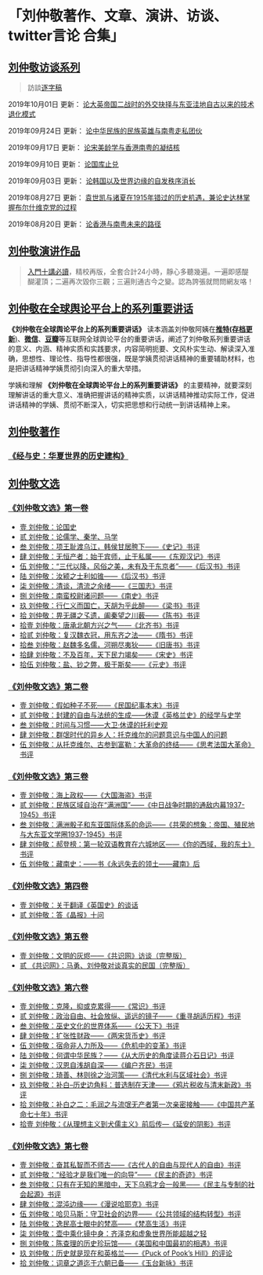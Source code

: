 # 「刘仲敬著作、文章、演讲、访谈、twitter言论 合集」

## [刘仲敬访谈系列](https://www.youtube.com/user/maho/videos)

> 訪談[逐字稿](https://github.com/LiuZhongjing/LiuZhongjing-All-In/04_interview)

2019年10月01日 更新： [论大英帝国二战时的外交抉择与东亚洼地自古以来的技术退化模式](https://github.com/LiuZhongjing/LiuZhongjing-All-In/04_interview/刘仲敬访谈056.md)

2019年09月24日 更新： [论中华民族的民族英雄与南粤走私团伙](https://github.com/LiuZhongjing/LiuZhongjing-All-In/04_interview/刘仲敬访谈055.md)

2019年09月17日 更新： [论宋美龄学与香港南粤的凝结核](https://github.com/LiuZhongjing/LiuZhongjing-All-In/04_interview/刘仲敬访谈054.md)

2019年09月10日 更新： [论国库止兑](https://github.com/LiuZhongjing/LiuZhongjing-All-In/04_interview/刘仲敬访谈053.md)

2019年09月03日 更新： [论韩国以及世界边缘的自发秩序消长](https://github.com/LiuZhongjing/LiuZhongjing-All-In/04_interview/刘仲敬访谈052.md)

2019年08月27日 更新： [袁世凯与诸夏在1915年错过的历史机遇，兼论史达林掌握布尔什维克党的过程](https://github.com/LiuZhongjing/LiuZhongjing-All-In/04_interview/刘仲敬访谈051.md)

2019年08月20日 更新： [论香港与南粤未来的路径](https://github.com/LiuZhongjing/LiuZhongjing-All-In/04_interview/刘仲敬访谈050.md)


## [刘仲敬演讲作品](https://www.youtube.com/playlist?list=PLXTvjPwNKocvFS7I8yEX83kmMp3OC1cYP)

> [入門十講必讀](https://www.youtube.com/playlist?list=PLBPiuae1XK1KypycgYVSxySs5dBf88Px9)，精校再版，全套合計24小時，靜心多聽幾遍。一遍即感醍醐灌頂；二遍再次毀你三觀；三遍則通古今之變。認為誇張就問問網友咯！


## [刘仲敬在全球舆论平台上的系列重要讲话](https://github.com/LiuZhongjing/LiuZhongjing-All-In/01_Internet/README.md)

 **《刘仲敬在全球舆论平台上的系列重要讲话》** 读本涵盖刘仲敬阿姨在[**推特(存档更新**)](https://github.com/LiuZhongjing/LiuZhongjing-All-In/01_Internet/刘仲敬Twitter/README.md)、[**微信**](https://github.com/LiuZhongjing/LiuZhongjing-All-In/01_Internet/刘仲敬微信言论/README.md)、[**豆瓣**](https://github.com/LiuZhongjing/LiuZhongjing-All-In/01_Internet/数卷残编言论集1-22/README.md)等互联网全球舆论平台的重要讲话，阐述了刘仲敬系列重要讲话的意义、内涵、精神实质和实践要求，内容简明扼要、文风朴实生动、解读深入准确，思想性、理论性、指导性都很强，既是学姨贯彻讲话精神的重要辅助材料，也是把讲话精神学姨贯彻引向深入的重大举措。

学姨和理解 **《刘仲敬在全球舆论平台上的系列重要讲话》** 的主要精神，就要深刻理解讲话的重大意义、准确把握讲话的精神实质，以讲话精神推动实际工作，促进讲话精神的学姨、贯彻不断深入，切实把思想和行动统一到讲话精神上来。

## [刘仲敬著作](https://github.com/LiuZhongjing/LiuZhongjing-All-In/03_books/README.md)

### [《经与史：华夏世界的历史建构》](https://github.com/LiuZhongjing/LiuZhongjing-All-In/03_books/经与史/README.md)

## [刘仲敬文选](https://github.com/LiuZhongjing/LiuZhongjing-All-In/02_articles/README.md)
		
### [《刘仲敬文选》第一卷](https://github.com/LiuZhongjing/LiuZhongjing-All-In/02_articles/《刘仲敬文选》第一卷.md)
- [壹 刘仲敬：论国史](https://github.com/LiuZhongjing/LiuZhongjing-All-In/02_articles/《刘仲敬文选》第一卷.md#壹-刘仲敬论国史)
- [贰 刘仲敬：论儒学、秦学、马学](https://github.com/LiuZhongjing/LiuZhongjing-All-In/02_articles/《刘仲敬文选》第一卷.md#贰-刘仲敬论儒学秦学马学)
- [叁 刘仲敬：项王耻渡乌江，韩侯甘居胯下——《史记》书评](https://github.com/LiuZhongjing/LiuZhongjing-All-In/02_articles/《刘仲敬文选》第一卷.md#叁-刘仲敬项王耻渡乌江韩侯甘居胯下史记书评)
- [肆 刘仲敬：无恒产者：始于宾师，止于私属——《东观汉记》书评](https://github.com/LiuZhongjing/LiuZhongjing-All-In/02_articles/《刘仲敬文选》第一卷.md#肆-刘仲敬无恒产者始于宾师止于私属东观汉记书评)
- [伍 刘仲敬：“三代以降，风俗之美，未有及于东京者”——《后汉书》书评](https://github.com/LiuZhongjing/LiuZhongjing-All-In/02_articles/《刘仲敬文选》第一卷.md#伍-刘仲敬三代以降风俗之美未有及于东京者后汉书书评)
- [陆 刘仲敬：汝颍之士利如锥——《后汉书》书评](https://github.com/LiuZhongjing/LiuZhongjing-All-In/02_articles/《刘仲敬文选》第一卷.md#陆-刘仲敬汝颍之士利如锥后汉书书评)
- [柒 刘仲敬：清谈，清流之余绪——《三国志》书评](https://github.com/LiuZhongjing/LiuZhongjing-All-In/02_articles/《刘仲敬文选》第一卷.md#柒-刘仲敬清谈清流之余绪三国志书评)
- [捌 刘仲敬：南蛮校尉诸问题——《南史》书评](https://github.com/LiuZhongjing/LiuZhongjing-All-In/02_articles/《刘仲敬文选》第一卷.md#捌-刘仲敬南蛮校尉诸问题南史书评)
- [玖 刘仲敬：行仁义而国亡，天胡为乎此醉——《梁书》书评](https://github.com/LiuZhongjing/LiuZhongjing-All-In/02_articles/《刘仲敬文选》第一卷.md#玖-刘仲敬行仁义而国亡天胡为乎此醉梁书书评)
- [拾 刘仲敬：畀无疆之孓遗，阖秦望之川薮——《陈书》书评](https://github.com/LiuZhongjing/LiuZhongjing-All-In/02_articles/《刘仲敬文选》第一卷.md#拾-刘仲敬畀无疆之孓遗阖秦望之川薮陈书书评)
- [拾壹 刘仲敬：唐承北朝方兴之气——《北齐书》书评](https://github.com/LiuZhongjing/LiuZhongjing-All-In/02_articles/《刘仲敬文选》第一卷.md#拾壹-刘仲敬唐承北朝方兴之气北齐书书评)
- [拾贰 刘仲敬：复汉魏衣冠，用东齐之法——《隋书》书评](https://github.com/LiuZhongjing/LiuZhongjing-All-In/02_articles/《刘仲敬文选》第一卷.md#拾贰-刘仲敬复汉魏衣冠用东齐之法隋书书评)
- [拾叁 刘仲敬：赵魏多名儒，河朔尽夷狄——《旧唐书》书评](https://github.com/LiuZhongjing/LiuZhongjing-All-In/02_articles/《刘仲敬文选》第一卷.md#拾叁-刘仲敬赵魏多名儒河朔尽夷狄旧唐书书评)
- [拾肆 刘仲敬：不及百年，天下民力竭矣——《宋史》书评](https://github.com/LiuZhongjing/LiuZhongjing-All-In/02_articles/《刘仲敬文选》第一卷.md#拾肆-刘仲敬不及百年天下民力竭矣宋史书评)
- [拾伍 刘仲敬：盐、钞之弊，极于斯矣——《元史》书评](https://github.com/LiuZhongjing/LiuZhongjing-All-In/02_articles/《刘仲敬文选》第一卷.md#拾伍-刘仲敬盐钞之弊极于斯矣元史书评)

### [《刘仲敬文选》第二卷](https://github.com/LiuZhongjing/LiuZhongjing-All-In/02_articles/《刘仲敬文选》第二卷.md)
- [壹 刘仲敬：假如种子不死——《民国纪事本末》书评](https://github.com/LiuZhongjing/LiuZhongjing-All-In/02_articles/《刘仲敬文选》第二卷.md#壹-刘仲敬假如种子不死民国纪事本末书评)
- [贰 刘仲敬：封建的自由与法统的生成——休谟《英格兰史》的经学与史学](https://github.com/LiuZhongjing/LiuZhongjing-All-In/02_articles/《刘仲敬文选》第二卷#贰-刘仲敬封建的自由与法统的生成休谟英格兰史的经学与史学)
- [叁 刘仲敬：时间与习惯——大卫·休谟的托利史观](https://github.com/LiuZhongjing/LiuZhongjing-All-In/02_articles/《刘仲敬文选》第二卷.md#叁-刘仲敬时间与习惯大卫休谟的托利史观)
- [肆 刘仲敬：群氓时代的异乡人：托克维尔的问题意识与中国人的问题](https://github.com/LiuZhongjing/LiuZhongjing-All-In/02_articles/《刘仲敬文选》第二卷.md#肆-刘仲敬群氓时代的异乡人托克维尔的问题意识与中国人的问题)
- [伍 刘仲敬：从托克维尔、古参到富勒：大革命的终结——《思考法国大革命》书评](https://github.com/LiuZhongjing/LiuZhongjing-All-In/02_articles/《刘仲敬文选》第二卷.md#伍-刘仲敬从托克维尔古参到富勒大革命的终结思考法国大革命书评)

### [《刘仲敬文选》第三卷](https://github.com/LiuZhongjing/LiuZhongjing-All-In/02_articles/《刘仲敬文选》第三卷.md)
- [壹 刘仲敬：海上政权——《大国海盗》书评](https://github.com/LiuZhongjing/LiuZhongjing-All-In/02_articles/《刘仲敬文选》第三卷.md#[壹-刘仲敬海上政权大国海盗书评)
- [贰 刘仲敬：民族区域自治在“满洲国”——《中日战争时期的通敌内幕1937-1945》书评](https://github.com/LiuZhongjing/LiuZhongjing-All-In/02_articles/《刘仲敬文选》第三卷.md#贰-刘仲敬民族区域自治在满洲国中日战争时期的通敌内幕1937-1945书评)
- [叁 刘仲敬：满洲骰子和东亚国际体系的命运——《共荣的想象：帝国、殖民地与大东亚文学圈1937-1945》书评](https://github.com/LiuZhongjing/LiuZhongjing-All-In/02_articles/《刘仲敬文选》第三卷.md#叁-刘仲敬满洲骰子和东亚国际体系的命运共荣的想象帝国殖民地与大东亚文学圈1937-1945书评)
- [肆 刘仲敬：郝登榜：第一轮双语教育在六城地区——《你的西域，我的东土》书评](https://github.com/LiuZhongjing/LiuZhongjing-All-In/02_articles/《刘仲敬文选》第三卷.md#肆-刘仲敬郝登榜第一轮双语教育在六城地区你的西域我的东土书评)
- [伍 刘仲敬：藏南史：——书《永远失去的领土——藏南》后](https://github.com/LiuZhongjing/LiuZhongjing-All-In/02_articles/《刘仲敬文选》第三卷.md#伍-刘仲敬藏南史书永远失去的领土藏南后)

### [《刘仲敬文选》第四卷](https://github.com/LiuZhongjing/LiuZhongjing-All-In/02_articles/《刘仲敬文选》第四卷.md)
- [壹 刘仲敬：关于翻译《英国史》的谈话](https://github.com/LiuZhongjing/LiuZhongjing-All-In/02_articles/《刘仲敬文选》第四卷.md#壹-刘仲敬关于翻译英国史的谈话)
- [贰 刘仲敬：答《晶报》十问](https://github.com/LiuZhongjing/LiuZhongjing-All-In/02_articles/《刘仲敬文选》第四卷.md#贰-刘仲敬答晶报十问)

### [《刘仲敬文选》第五卷](https://github.com/LiuZhongjing/LiuZhongjing-All-In/02_articles/《刘仲敬文选》第五卷.md)
- [壹 刘仲敬：文明的灰烬——《共识网》访谈（完整版）](https://github.com/LiuZhongjing/LiuZhongjing-All-In/02_articles/《刘仲敬文选》第五卷.md#壹-刘仲敬文明的灰烬共识网访谈完整版)
- [贰 《共识网》：马勇、刘仲敬对谈真实的民国（完整版）](https://github.com/LiuZhongjing/LiuZhongjing-All-In/02_articles/《刘仲敬文选》第五卷.md#贰-共识网马勇刘仲敬对谈真实的民国完整版)

### [《刘仲敬文选》第六卷](https://github.com/LiuZhongjing/LiuZhongjing-All-In/02_articles/《刘仲敬文选》第六卷.md)
- [壹 刘仲敬：克隆，抑或克累得——《常识》书评](https://github.com/LiuZhongjing/LiuZhongjing-All-In/02_articles/《刘仲敬文选》第六卷.md#壹-刘仲敬克隆抑或克累得常识书评)
- [贰 刘仲敬：政治自由、社会放纵、遥远的镜子——《重寻胡适历程》书评](https://github.com/LiuZhongjing/LiuZhongjing-All-In/02_articles/《刘仲敬文选》第六卷.md#贰-刘仲敬政治自由社会放纵遥远的镜子重寻胡适历程书评)
- [叁 刘仲敬：巫史文化的世界体系——《公天下》书评](https://github.com/LiuZhongjing/LiuZhongjing-All-In/02_articles/《刘仲敬文选》第六卷.md#叁-刘仲敬巫史文化的世界体系公天下书评)
- [肆 刘仲敬：扩张性财政——《两宋货币史》书评](https://github.com/LiuZhongjing/LiuZhongjing-All-In/02_articles/《刘仲敬文选》第六卷.md#肆-刘仲敬扩张性财政两宋货币史书评)
- [伍 刘仲敬：宿命非人力所及——《危机中的变革》书评](https://github.com/LiuZhongjing/LiuZhongjing-All-In/02_articles/《刘仲敬文选》第六卷.md#伍-刘仲敬宿命非人力所及危机中的变革书评)
- [陆 刘仲敬：何谓中华民族？——《从大历史的角度读蒋介石日记》书评](https://github.com/LiuZhongjing/LiuZhongjing-All-In/02_articles/《刘仲敬文选》第六卷.md#陆-刘仲敬何谓中华民族从大历史的角度读蒋介石日记书评)
- [柒 刘仲敬：汉恩自浅胡自深——《编户齐民》书评](https://github.com/LiuZhongjing/LiuZhongjing-All-In/02_articles/《刘仲敬文选》第六卷.md#柒-刘仲敬汉恩自浅胡自深编户齐民书评)
- [捌 刘仲敬：琦善、林则徐之治河策——《清代水利与区域社会》书评](https://github.com/LiuZhongjing/LiuZhongjing-All-In/02_articles/《刘仲敬文选》第六卷.md#捌-刘仲敬琦善林则徐之治河策清代水利与区域社会书评)
- [玖 刘仲敬：补白–历史边角料：普选制在天津——《鸦片税收与清末新政》书评](https://github.com/LiuZhongjing/LiuZhongjing-All-In/02_articles/《刘仲敬文选》第六卷.md#玖-刘仲敬补白历史边角料普选制在天津鸦片税收与清末新政书评)
- [拾 刘仲敬：补白之二：毛润之与流氓无产者第一次亲密接触——《中国共产革命七十年》书评](https://github.com/LiuZhongjing/LiuZhongjing-All-In/02_articles/《刘仲敬文选》第六卷.md#拾-刘仲敬补白之二毛润之与流氓无产者第一次亲密接触中国共产革命七十年书评)
- [拾壹 刘仲敬：《从理想主义到犬儒主义》前后传—《延安的阴影》书评](https://github.com/LiuZhongjing/LiuZhongjing-All-In/02_articles/《刘仲敬文选》第六卷.md#拾壹-刘仲敬从理想主义到犬儒主义前后传延安的阴影书评)

### [《刘仲敬文选》第七卷](https://github.com/LiuZhongjing/LiuZhongjing-All-In/02_articles/《刘仲敬文选》第七卷.md)
- [壹 刘仲敬：奋其私智而不师古——《古代人的自由与现代人的自由》书评](https://github.com/LiuZhongjing/LiuZhongjing-All-In/02_articles/《刘仲敬文选》第七卷.md#壹-刘仲敬奋其私智而不师古古代人的自由与现代人的自由书评)
- [贰 刘仲敬：“经验才是我们唯一的向导”——《民主的奇迹》书评](https://github.com/LiuZhongjing/LiuZhongjing-All-In/02_articles/《刘仲敬文选》第七卷.md#贰-刘仲敬经验才是我们唯一的向导民主的奇迹书评)
- [叁 刘仲敬：只有在无知的黑暗中，天下乌鸦才会一般黑——《民主与专制的社会起源》书评](https://github.com/LiuZhongjing/LiuZhongjing-All-In/02_articles/《刘仲敬文选》第七卷.md#叁-刘仲敬只有在无知的黑暗中天下乌鸦才会一般黑民主与专制的社会起源书评)
- [肆 刘仲敬：混沌边缘——《漫说哈耶克》书评](https://github.com/LiuZhongjing/LiuZhongjing-All-In/02_articles/《刘仲敬文选》第七卷.md#肆-刘仲敬混沌边缘漫说哈耶克书评)
- [伍 刘仲敬：哈贝马斯：守卫社会的边界——《公共领域的结构转型》书评](https://github.com/LiuZhongjing/LiuZhongjing-All-In/02_articles/《刘仲敬文选》第七卷.md#伍-刘仲敬哈贝马斯守卫社会的边界公共领域的结构转型书评)
- [陆 刘仲敬：逸民高士眼中的梵高——《梵高生活》书评](https://github.com/LiuZhongjing/LiuZhongjing-All-In/02_articles/《刘仲敬文选》第七卷.md#陆-刘仲敬逸民高士眼中的梵高梵高生活书评)
- [柒 刘仲敬：壶中乘化镜中身：齐泽克和虚象世界所能超越之轻](https://github.com/LiuZhongjing/LiuZhongjing-All-In/02_articles/《刘仲敬文选》第七卷.md#柒-刘仲敬壶中乘化镜中身齐泽克和虚象世界所能超越之轻)
- [捌 刘仲敬：陈查理的历史珍玩馆——《美国和中国最初的相遇》书评](https://github.com/LiuZhongjing/LiuZhongjing-All-In/02_articles/《刘仲敬文选》第七卷.md#捌-刘仲敬陈查理的历史珍玩馆美国和中国最初的相遇书评)
- [玖 刘仲敬：历史就是现在和英格兰——《Puck of Pook’s Hill》的评论](https://github.com/LiuZhongjing/LiuZhongjing-All-In/02_articles/《刘仲敬文选》第七卷.md#玖-刘仲敬历史就是现在和英格兰Puck-of-Pooks-Hill书评)
- [拾 刘仲敬：词章之道迄于六朝已备——《玉台新咏》书评](https://github.com/LiuZhongjing/LiuZhongjing-All-In/02_articles/《刘仲敬文选》第七卷.md#拾-刘仲敬词章之道迄于六朝已备玉台新咏书评)


